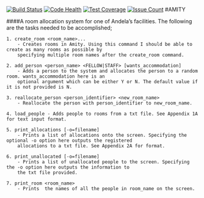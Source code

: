 [![Build Status](https://travis-ci.org/andela-gacheruevans/cp1-amity.svg?branch=develop)](https://travis-ci.org/andela-gacheruevans/cp1-amity)
[![Code Health](https://landscape.io/github/andela-gacheruevans/cp1-amity/develop/landscape.svg?style=flat)](https://landscape.io/github/andela-gacheruevans/cp1-amity/develop)
[![Test Coverage](https://codeclimate.com/repos/5820c59c631af60051001b3e/badges/9386e9148d3a76904344/coverage.svg)](https://codeclimate.com/repos/5820c59c631af60051001b3e/coverage)
[![Issue Count](https://codeclimate.com/repos/5820c59c631af60051001b3e/badges/9386e9148d3a76904344/issue_count.svg)](https://codeclimate.com/repos/5820c59c631af60051001b3e/feed)
#AMITY

####A room allocation system for one of Andela’s facilities. The following are the tasks needed to be accomplished;
    
    1. create_room <room_name>... 
        - Creates rooms in Amity. Using this command I should be able to create as many rooms as possible by 
        specifying multiple room names after the create_room command.
        
    2. add_person <person_name> <FELLOW|STAFF> [wants_accommodation]
        - Adds a person to the system and allocates the person to a random room. wants_accommodation here is an 
        optional argument which can be either Y or N. The default value if it is not provided is N.
    
    3. reallocate_person <person_identifier> <new_room_name> 
        - Reallocate the person with person_identifier to new_room_name.
    
    4. load_people - Adds people to rooms from a txt file. See Appendix 1A for text input format.
    
    5. print_allocations [-o=filename]  
        - Prints a list of allocations onto the screen. Specifying the optional -o option here outputs the registered 
        allocations to a txt file. See Appendix 2A for format.
    
    6. print_unallocated [-o=filename] 
        - Prints a list of unallocated people to the screen. Specifying the -o option here outputs the information to 
        the txt file provided.
    
    7. print_room <room_name> 
        - Prints  the names of all the people in room_name on the screen.
    
    
    
